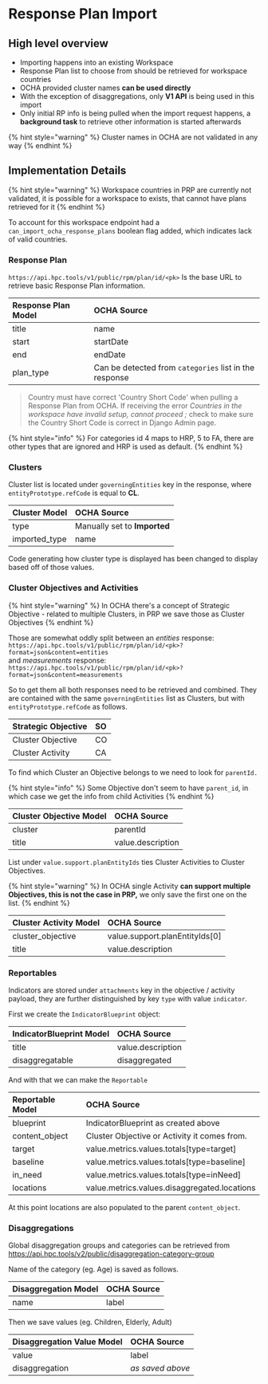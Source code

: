 # Response Plan Import

## High level overview

* Importing happens into an existing Workspace
* Response Plan list to choose from should be retrieved for workspace countries
* OCHA provided cluster names **can be used directly**
* With the exception of disaggregations, only **V1 API** is being used in this import
* Only initial RP info is being pulled when the import request happens, a **background task** to retrieve other information is started afterwards

{% hint style="warning" %}
Cluster names in OCHA are not validated in any way
{% endhint %}

## Implementation Details

{% hint style="warning" %}
Workspace countries in PRP are currently not validated,  it is possible for a workspace to exists, that cannot have plans retrieved for it
{% endhint %}

To account for this workspace endpoint had a `can_import_ocha_response_plans` boolean flag added, which indicates lack of valid countries.

### Response Plan

`https://api.hpc.tools/v1/public/rpm/plan/id/<pk>` Is the base URL to retrieve basic Response Plan information.

| **Response Plan Model** | **OCHA Source** |
| :--- | :--- |
| title | name |
| start | startDate |
| end | endDate |
| plan\_type | Can be detected from `categories` list in the response |

> Country must have correct 'Country Short Code' when pulling a Response Plan from OCHA. If receiving the error _Countries in the workspace have invalid setup, cannot proceed ;_ check to make sure the Country Short Code is correct in Django Admin page.

{% hint style="info" %}
For categories id 4 maps to HRP, 5 to FA, there are other types that are ignored and HRP is used as default.
{% endhint %}

### Clusters

Cluster list is located under `governingEntities` key in the response, where `entityPrototype.refCode` is equal to **CL**.

| **Cluster Model** | **OCHA Source** |
| :--- | :--- |
| type | Manually set to **Imported** |
| imported\_type | name |

Code generating how cluster type is displayed has been changed to display based off of those values.

### Cluster Objectives and Activities

{% hint style="warning" %}
In OCHA there's a concept of Strategic Objective - related to multiple Clusters, in PRP we save those as Cluster Objectives
{% endhint %}

Those are somewhat oddly split between an _entities_ response:  
`https://api.hpc.tools/v1/public/rpm/plan/id/<pk>?format=json&content=entities`   
and _measurements_ response:  
`https://api.hpc.tools/v1/public/rpm/plan/id/<pk>?format=json&content=measurements`

So to get them all both responses need to be retrieved and combined. They are contained with the same `governingEntities` list as Clusters, but with `entityPrototype.refCode` as follows.

| Strategic Objective | SO |
| :--- | :--- |
| Cluster Objective | CO |
| Cluster Activity | CA |

To find which Cluster an Objective belongs to we need to look for `parentId.`

{% hint style="info" %}
Some Objective don't seem to have `parent_id`, in which case we get the info from child Activities
{% endhint %}

| **Cluster Objective Model** | **OCHA Source** |
| :--- | :--- |
| cluster | parentId |
| title | value.description |

List under `value.support.planEntityIds` ties Cluster Activities to Cluster Objectives.

{% hint style="warning" %}
In OCHA single Activity **can support multiple Objectives, this is not the case in PRP,** we only save the first one on the list.
{% endhint %}

| **Cluster Activity Model** | **OCHA Source** |
| :--- | :--- |
| cluster\_objective | value.support.planEntityIds\[0\] |
| title | value.description |

### Reportables

Indicators are stored under `attachments` key in the objective / activity payload, they are further distinguished by key `type` with value `indicator`.

First we create the `IndicatorBlueprint` object:

| **IndicatorBlueprint Model** | **OCHA Source** |
| :--- | :--- |
| title | value.description |
| disaggregatable | disaggregated |

And with that we can make the `Reportable`

| **Reportable Model** | **OCHA Source** |
| :--- | :--- |
| blueprint | IndicatorBlueprint as created above |
| content\_object | Cluster Objective or Activity it comes from. |
| target | value.metrics.values.totals\[type=target\] |
| baseline | value.metrics.values.totals\[type=baseline\] |
| in\_need | value.metrics.values.totals\[type=inNeed\] |
| locations | value.metrics.values.disaggregated.locations |

At this point locations are also populated to the parent `content_object`.

### Disaggregations

Global disaggregation groups and categories can be retrieved from https://api.hpc.tools/v2/public/disaggregation-category-group

Name of the category \(eg. Age\) is saved as follows.

| **Disaggregation Model** | **OCHA Source** |
| :--- | :--- |
| name | label |

Then we save values \(eg. Children, Elderly, Adult\)

| **Disaggregation Value Model** | **OCHA Source** |
| :--- | :--- |
| value | label |
| disaggregation | _as saved above_ |

